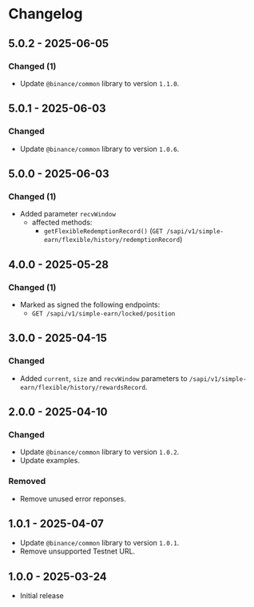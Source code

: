 # Changelog

## 5.0.2 - 2025-06-05

### Changed (1)

- Update `@binance/common` library to version `1.1.0`.

## 5.0.1 - 2025-06-03

### Changed

- Update `@binance/common` library to version `1.0.6`.

## 5.0.0 - 2025-06-03

### Changed (1)

- Added parameter `recvWindow`
  - affected methods:
    - `getFlexibleRedemptionRecord()` (`GET /sapi/v1/simple-earn/flexible/history/redemptionRecord`)

## 4.0.0 - 2025-05-28

### Changed (1)

- Marked as signed the following endpoints:
  - `GET /sapi/v1/simple-earn/locked/position`

## 3.0.0 - 2025-04-15

### Changed

- Added `current`, `size` and `recvWindow` parameters to `/sapi/v1/simple-earn/flexible/history/rewardsRecord`.

## 2.0.0 - 2025-04-10

### Changed

- Update `@binance/common` library to version `1.0.2`.
- Update examples.

### Removed

- Remove unused error reponses.

## 1.0.1 - 2025-04-07

- Update `@binance/common` library to version `1.0.1`.
- Remove unsupported Testnet URL.

## 1.0.0 - 2025-03-24

- Initial release

